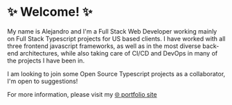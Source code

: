 # ✨ Welcome! ✨

My name is Alejandro and I'm a Full Stack Web Developer working mainly on Full Stack Typescript projects for US based clients. I have worked with all three frontend javascript frameworks, as well as in the most diverse back-end architectures, while also taking care of CI/CD and DevOps in many of the projects I have been in.

I am looking to join some Open Source Typescript projects as a collaborator, I'm open to suggestions!

For more information, please visit my [🌐 portfolio site](https://alejandro.solutions) 
